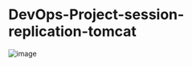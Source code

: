 # DevOps-Project-session-replication-tomcat

![image](https://github.com/user-attachments/assets/1919bc54-ccf0-4f0e-a240-a81653f1f2e6)
